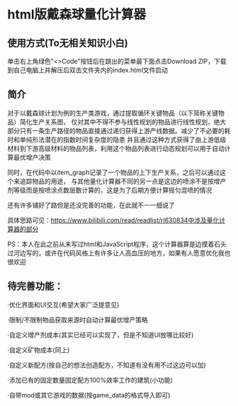 # html版戴森球量化计算器
## 使用方式(To无相关知识小白)
单击右上角绿色"<>Code"按钮后在跳出的菜单最下面点击Download ZIP，下载到自己电脑上并解压后双击文件夹内的index.html文件启动
## 简介
对于以戴森球计划为例的生产类游戏，通过提取循环关键物品（以下简称关键物品）简化生产关系图，
仅对其中不得不参与线性规划的物品进行线性规划，绝大部分只有一条生产路径的物品直接通过递归获得上游产线数据。减少了不必要的耗时和单纯形法潜在的指数时间复杂度的隐患
并且通过这种方式获得了由上游低级材料到下游高级材料的物品列表，利用这个物品列表进行动态规划可以用于自动计算最优增产决策

同时，在代码中以item_graph记录了一个物品的上下生产关系，之后可以通过这个来追踪物品的用途，
与其他量化计算器不同的另一点是这边的喷涂不是按增产剂等级而是按喷涂点数层数计算的，这是为了后期方便计算摇匀混喷的情况

还有许多铺好了路但是还没完善的功能，在此就不一一细说了

具体思路可见：https://www.bilibili.com/read/readlist/rl630834中涉及量化计算器的部分

PS：本人在此之前从未写过html和JavaScript程序，这个计算器算是边摸着石头过河边写的，或许在代码风格上有许多让人高血压的地方，如果有人愿意优化我也很欢迎

## 待完善功能：
·优化界面和UI交互(希望大家广泛提意见)

·限制/不限制物品获取来源时自动计算最优增产策略

·自定义增产剂成本(其实已经可以实现了，但是不知道UI放哪比较好)

·自定义矿物成本(同上)

·自定义新配方(按自己的想法创造配方，不知道有没有用不过这边可以加)

·添加已有的固定数量固定配方100%效率工作的建筑(小功能)

·自带mod或其它游戏的数据(按game_data的格式导入即可)
